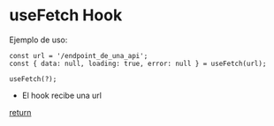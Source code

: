 # useFetch Hook

Ejemplo de uso:

```
const url = '/endpoint_de_una_api';
const { data: null, loading: true, error: null } = useFetch(url);
```

```
useFetch(?);
```

- El hook recibe una url

[return](react-custom-hooks)
